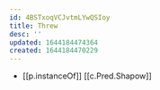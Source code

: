 ```yaml
---
id: 4BSTxoqVCJvtmLYwQSIoy
title: Threw
desc: ''
updated: 1644184474364
created: 1644184470229
---
```


- [[p.instanceOf]] [[c.Pred.Shapow]]
